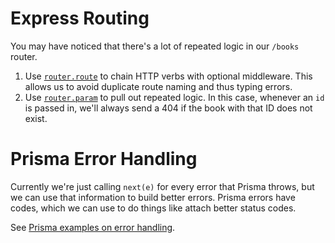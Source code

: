 # Express Routing

You may have noticed that there's a lot of repeated logic in our `/books` router.

1. Use [`router.route`](https://expressjs.com/en/5x/api.html#router.route) to chain HTTP verbs with optional middleware. This allows us to avoid duplicate route naming and thus typing errors.
2. Use [`router.param`](https://expressjs.com/en/5x/api.html#router.param) to pull out repeated logic. In this case, whenever an `id` is passed in, we'll always send a 404 if the book with that ID does not exist.

# Prisma Error Handling

Currently we're just calling `next(e)` for every error that Prisma throws, but we can use that information to build better errors. Prisma errors have codes, which we can use to do things like attach better status codes.

See [Prisma examples on error handling](https://www.prisma.io/docs/orm/prisma-client/debugging-and-troubleshooting/handling-exceptions-and-errors).
